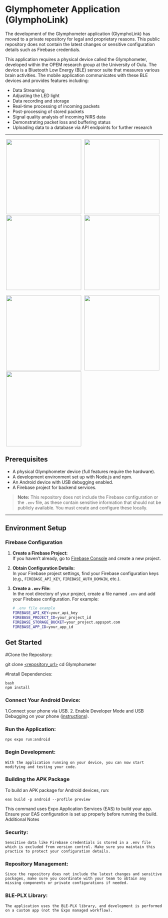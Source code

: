 # Glymphometer Application (GlymphoLink)

The development of the Glymphometer application (GlymphoLink) has moved to a private repository for legal and proprietary reasons. This public repository does not contain the latest changes or sensitive configuration details such as Firebase credentials.

This application requires a physical device called the Glymphometer, developed within the OPEM research group at the University of Oulu. The device is a Bluetooth Low Energy (BLE) sensor suite that measures various brain activities. The mobile application communicates with these BLE devices and provides features including:

- Data Streaming
- Adjusting the LED light
- Data recording and storage
- Real-time processing of incoming packets
- Post-processing of stored packets
- Signal quality analysis of incoming NIRS data
- Demonstrating packet loss and buffering status
- Uploading data to a database via API endpoints for further research

---

<p>
    <img src="https://github.com/user-attachments/assets/7a37e259-3874-4e1b-9de0-f70fbe12d51f" width="240" hspace="3" >
    <img src="https://github.com/user-attachments/assets/6e03cb5e-83ea-490c-a266-aac2a3259a09" width="240" hspace="3" >
   <img src="https://github.com/user-attachments/assets/16612a4a-1966-4692-9f97-5d5130c3539c"  width="240" hspace="3" >
   <img src="https://github.com/user-attachments/assets/09971ece-5002-47d9-a979-d27202a0aab4"  width="240" hspace="3" >
</p>
<p>   
   <img src="https://github.com/user-attachments/assets/3bceeeb0-99b8-4cdf-b3da-52c5cc1bde69"  width="240"  hspace="3" > 
   <img src="https://github.com/user-attachments/assets/59f56723-8de1-43e3-b5e3-9d35026a1845"  width="240"  hspace="3" >
   <img src="https://github.com/user-attachments/assets/9711c8d9-0bf6-42d0-9761-fc6d89fa96d7" width="240"  hspace="3" >
</p>






## Prerequisites

- A physical Glymphometer device (full features require the hardware).
- A development environment set up with Node.js and npm.
- An Android device with USB debugging enabled.
- A Firebase project for backend services.

> **Note:** This repository does not include the Firebase configuration or the `.env` file, as these contain sensitive information that should not be publicly available. You must create and configure these locally.

---

## Environment Setup

### Firebase Configuration

1. **Create a Firebase Project:**  
   If you haven’t already, go to [Firebase Console](https://console.firebase.google.com/) and create a new project.

2. **Obtain Configuration Details:**  
   In your Firebase project settings, find your Firebase configuration keys (e.g., `FIREBASE_API_KEY`, `FIREBASE_AUTH_DOMAIN`, etc.).

3. **Create a `.env` File:**  
   In the root directory of your project, create a file named `.env` and add your Firebase configuration. For example:

   ```bash
   # .env file example
   FIREBASE_API_KEY=your_api_key
   FIREBASE_PROJECT_ID=your_project_id
   FIREBASE_STORAGE_BUCKET=your_project.appspot.com
   FIREBASE_APP_ID=your_app_id


## Get Started

#Clone the Repository:

git clone [<repository_url>](https://github.com/Nawzneen/Glymphometer/)
cd Glymphometer

#Install Dependencies:

```
bash
npm install
```

### Connect Your Android Device:

   1.Connect your phone via USB.
   2. Enable Developer Mode and USB Debugging on your phone ([instructions](https://developer.android.com/studio/debug/dev-options)).

### Run the Application:

    npx expo run:android

### Begin Development:
    With the application running on your device, you can now start modifying and testing your code.

### Building the APK Package

To build an APK package for Android devices, run:
```build
eas build -p android --profile preview
```
This command uses Expo Application Services (EAS) to build your app. Ensure your EAS configuration is set up properly before running the build.
Additional Notes

### Security:
    Sensitive data like Firebase credentials is stored in a .env file which is excluded from version control. Make sure you maintain this practice to protect your configuration details.

### Repository Management:
    Since the repository does not include the latest changes and sensitive packages, make sure you coordinate with your team to obtain any missing components or private configurations if needed.

### BLE-PLX Library:
    The application uses the BLE-PLX library, and development is performed on a custom app (not the Expo managed workflow).
